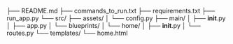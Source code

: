 ├── README.md
├── commands_to_run.txt
├── requirements.txt
├── run_app.py
└── src/
    ├── assets/
    │   └── config.py
    ├── main/
    │   ├── __init__.py
    │   ├── app.py
    │   └── blueprints/
    │       └── home/
    │           ├── __init__.py
    │           └── routes.py
    └── templates/
        └── home.html
